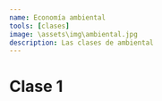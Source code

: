 ```yaml
---
name: Economía ambiental
tools: [clases]
image: \assets\img\ambiental.jpg
description: Las clases de ambiental
---
```


# Clase 1
